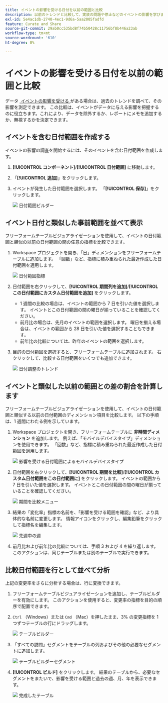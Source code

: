 ```yaml
---
title: イベントの影響を受ける日付を以前の範囲と比較
description: 以前のトレンドと比較して、実装の問題や停止などのイベントの影響を学びます。
exl-id: 5e4ac1db-2740-4ec1-9d6a-5aa2005fadfd
feature: Curate and Share
source-git-commit: 29ab0cc535bd8f74b50428c11756bf8b446a23ab
workflow-type: tm+mt
source-wordcount: '610'
ht-degree: 0%

---
```


# イベントの影響を受ける日付を以前の範囲と比較

データ [&#x200B; イベントの影響を受ける &#x200B;](overview.md) がある場合は、過去のトレンドを調べて、その影響を測定できます。 この比較は、イベントがデータに与える影響を把握するのに役立ちます。これにより、データを除外するか、レポートにメモを追加するか、無視するかを決定できます。

## イベントを含む日付範囲を作成する

イベントの影響の調査を開始するには、そのイベントを含む日付範囲を作成します。

1. **[!UICONTROL コンポーネント]**/**[!UICONTROL 日付範囲]** に移動します。
2. 「**[!UICONTROL 追加]**」をクリックします。
3. イベントが発生した日付範囲を選択します。 「**[!UICONTROL 保存]**」をクリックします。

   ![&#x200B; 日付範囲ビルダー &#x200B;](assets/date_range_builder.png)

## イベント日付と類似した事前範囲を並べて表示

フリーフォームテーブルビジュアライゼーションを使用して、イベントの日付範囲と類似の以前の日付範囲の間の任意の指標を比較できます。

1. Workspace プロジェクトを開き、「日」ディメンションをフリーフォームテーブルに追加します。 「回数」など、指標に積み重ねられた最近作成した日付範囲を適用します。

   ![&#x200B; 日付範囲指標 &#x200B;](assets/date_range_metric.png)

2. 日付範囲を右クリックして、**[!UICONTROL 期間列を追加]**/**[!UICONTROL この日付範囲にカスタム日付範囲を追加]** をクリックします。
   * 1 週間の比較の場合は、イベントの範囲から 7 日を引いた値を選択します。 イベントとこの日付範囲の間の曜日が揃っていることを確認してください。
   * 前月比の場合は、先月のイベントの範囲を選択します。 曜日を揃える場合は、イベントの範囲から 28 日を引いた値を選択することもできます。
   * 前年比の比較については、昨年のイベントの範囲を選択します。
3. 目的の日付範囲を選択すると、フリーフォームテーブルに追加されます。 右クリックして、比較する日付範囲をいくつでも追加できます。

   ![&#x200B; 日付調整のトレンド &#x200B;](assets/date_aligned_trends.png)

## イベントと類似した以前の範囲との差の割合を計算します

フリーフォームテーブルビジュアライゼーションを使用して、イベントの日付範囲と類似する以前の日付範囲のディメンション項目を比較します。 以下の手順は、1 週間にわたる例を示しています。

1. Workspace プロジェクトを開き、フリーフォームテーブルに **非時間ディメンション** を追加します。 例えば、「モバイルデバイスタイプ」ディメンションを使用できます。 「回数」など、指標に積み重ねられた最近作成した日付範囲を適用します。

   ![&#x200B; 影響を受ける日付範囲によるモバイルデバイスタイプ &#x200B;](assets/mobile_device_type.png)

2. 日付範囲を右クリックして、**[!UICONTROL 期間を比較]**/**[!UICONTROL カスタム日付範囲をこの日付範囲に]** をクリックします。 イベントの範囲から 7 日を引いた値を選択します。 イベントとこの日付範囲の間の曜日が揃っていることを確認してください。

   ![&#x200B; 期間を比較メニュー &#x200B;](assets/compare_time_custom.png)

3. 結果の「変化率」指標の名前を、「影響を受ける範囲を確認」など、より具体的な名前に変更します。 情報アイコンをクリックし、編集鉛筆をクリックして指標名を編集します。

   ![&#x200B; 先週中の週 &#x200B;](assets/wow_affected_range.png)

4. 前月比および前年比の比較については、手順 3 および 4 を繰り返します。 このアクションは、同じテーブルまたは別のテーブルで実行できます。

## 比較日付範囲を行として並べて分析

上記の変更率をさらに分析する場合は、行に変換できます。

1. フリーフォームテーブルビジュアライゼーションを追加し、テーブルビルダーを有効にします。 このアクションを使用すると、変更率の指標を目的の順序で配置できます。
2. `Ctrl` （Windows）または `Cmd` （Mac）を押したまま、3% の変更指標を 1 つずつテーブルの行にドラッグします。

   ![&#x200B; テーブルビルダー &#x200B;](assets/table_builder.png)

3. 「すべての訪問」セグメントをテーブルの列およびその他の必要なセグメントに追加します。

   ![&#x200B; テーブルビルダーセグメント &#x200B;](assets/table_builder_segments.png)

4. **[!UICONTROL ビルド]** をクリックします。 結果のテーブルから、必要なセグメントをまたいで、影響を受ける範囲と過去の週、月、年を表示できます。

   ![&#x200B; 完成したテーブル &#x200B;](assets/table_builder_finished.png)
